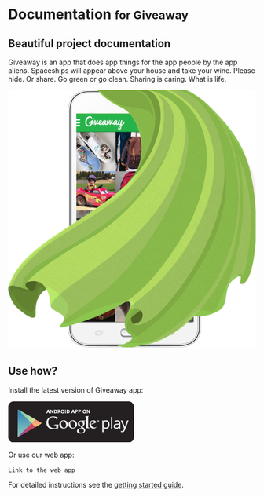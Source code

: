 # Documentation <small>for Giveaway</small>

## Beautiful project documentation

Giveaway is an app that does app things for the app people by the app aliens. Spaceships will appear above your house and take your wine. Please hide. Or share. Go green or go clean. Sharing is caring. What is life.

[![Material for MkDocs](images/material.png)](images/material.png)

## Use how?

Install the latest version of Giveaway app:

[![Google Play](images/gplay.png)](images/gplay.png)

Or use our web app:

```
Link to the web app
```

For detailed instructions see the [getting started guide][3].

  [3]: getting-started.md

